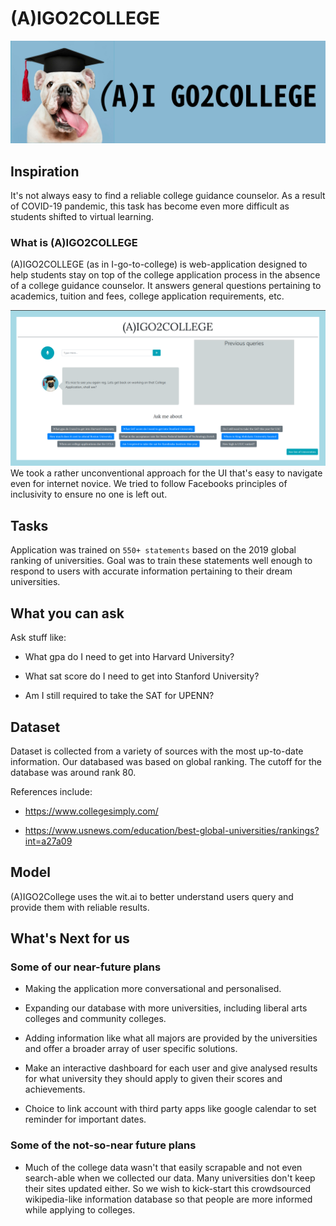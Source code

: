 # (A)IGO2COLLEGE

![Logo](Title.jpg)

## Inspiration

It's not always easy to find a reliable college guidance counselor. As a result of COVID-19 pandemic, this task has become even more difficult as students shifted to virtual learning.

### What is (A)IGO2COLLEGE

(A)IGO2COLLEGE (as in I-go-to-college) is web-application designed to help students stay on top of the college application process in the absence of a college guidance counselor. It answers general questions pertaining to academics, tuition and fees, college application requirements, etc.

![UI](UI.png)
We took a rather unconventional approach for the UI that's easy to navigate even for internet novice. We tried to follow Facebooks principles of inclusivity to ensure no one is left out.

<!-- ## Quick Start
To use the application, try asking some of the following:

- "What gpa do I need to get into Harvard University?"

- "What sat score do I need to get into Stanford University?"

- "Am I still required to take the SAT for MIT?" -->

## Tasks

Application was trained on `550+ statements` based on the 2019 global ranking of universities. Goal was to train these statements well enough to respond to users with accurate information pertaining to their dream universities.

## What you can ask

Ask stuff like:

- What gpa do I need to get into Harvard University?

- What sat score do I need to get into Stanford University?

- Am I still required to take the SAT for UPENN?

## Dataset

Dataset is collected from a variety of sources with the most up-to-date information. Our databased was based on global ranking. The cutoff for the database was around rank 80.

References include:

- <https://www.collegesimply.com/>

- <https://www.usnews.com/education/best-global-universities/rankings?int=a27a09>

## Model

(A)IGO2College uses the wit.ai to better understand users query and provide them with reliable results.

## What's Next for us

### Some of our near-future plans

- Making the application more conversational and personalised.

- Expanding our database with more universities, including liberal arts colleges and community colleges.

- Adding information like what all majors are provided by the universities and offer a broader array of user specific solutions.

- Make an interactive dashboard for each user and give analysed results for what university they should apply to given their scores and achievements.

- Choice to link account with third party apps like google calendar to set reminder for important dates.

### Some of the not-so-near future plans

- Much of the college data wasn't that easily scrapable and not even search-able when we collected our data. Many universities don't keep their sites updated either. So we wish to kick-start this crowdsourced wikipedia-like information database so that people are more informed while applying to colleges.
